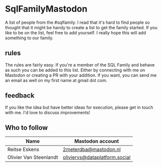 # SqlFamilyMastodon
A list of people from the #sqlfamily.
I read that it's hard to find people so thought that it might be handy to create a list to get the family started.
If you like to be on the list, feel free to add yourself.
I really hope this will add something to our family.


## rules
The rules are fairly easy. If you're a member of the SQL Family and behave as such you can be added to this list.
Either by connecting with me on Mastodon or creating a PR with your addition. If you want, you can send me an email as well on my first name at gmail dot com.

## feedback
If you like the idea but have better ideas for execution, please get in touch with me. I'd love to discuss improvements!
## Who to follow

Name | Mastodon account
----|----
Reitse Eskens | 2meterdba@mastodon.nl
Olivier Van Steenlandt | oliviervs@dataplatform.social
